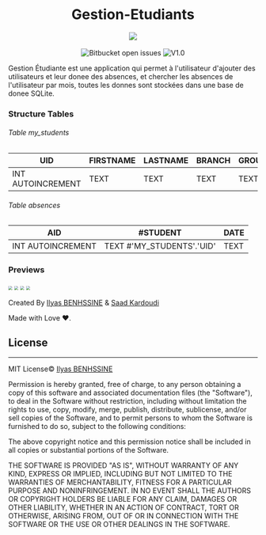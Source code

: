 <h1 align="center">Gestion-Etudiants</h1>
<p align="center">
  <img src="https://i.imgur.com/coQDZic.png"><br><br>
  <img alt="Bitbucket open issues" src="https://img.shields.io/bitbucket/issues-raw/IlyasDiker/Gestion-Etudiants">
  <img alt="V1.0" src="https://img.shields.io/badge/Version-1.0-red">
</p>

Gestion Étudiante est une application qui permet à l'utilisateur d'ajouter des utilisateurs et leur donee des absences, et chercher les absences de l'utilisateur par mois, toutes les donnes sont stockées dans une base de donee SQLite.

### Structure Tables

###### Table my_students

| UID               | FIRSTNAME | LASTNAME | BRANCH | GROUP |
| ----------------- | --------- | -------- | ------ | ----- |
| INT AUTOINCREMENT | TEXT      | TEXT     | TEXT   | TEXT  |

###### Table absences

| AID               | #STUDENT                  | DATE |
| ----------------- | ------------------------- | ---- |
| INT AUTOINCREMENT | TEXT #'MY_STUDENTS'.'UID' | TEXT |

### Previews

<img src="https://i.imgur.com/Kkg65nC.png" style="zoom: 50%;" />

<img src="https://i.imgur.com/HzqMrIE.png" style="zoom:50%;" />

<img src="https://i.imgur.com/7WDYUkC.png" style="zoom:50%;" />

<img src="https://i.imgur.com/10ofPd9.png" style="zoom:50%;" />

Created By [Ilyas BENHSSINE](https://github.com/IlyasDiker) & [Saad Kardoudi](https://github.com/Saad-kardoudi)

Made with Love ❤.

## License

--------------------

MIT License© [Ilyas BENHSSINE](https://github.com/IlyasDiker)

Permission is hereby granted, free of charge, to any person obtaining a copy of this software and associated documentation files (the "Software"), to deal in the Software without restriction, including without limitation the rights to use, copy, modify, merge, publish, distribute, sublicense, and/or sell copies of the Software, and to permit persons to whom the Software is furnished to do so, subject to the following conditions:

The above copyright notice and this permission notice shall be included in all copies or substantial portions of the Software.

THE SOFTWARE IS PROVIDED "AS IS", WITHOUT WARRANTY OF ANY KIND, EXPRESS OR IMPLIED, INCLUDING BUT NOT LIMITED TO THE WARRANTIES OF MERCHANTABILITY, FITNESS FOR A PARTICULAR PURPOSE AND NONINFRINGEMENT. IN NO EVENT SHALL THE AUTHORS OR COPYRIGHT HOLDERS BE LIABLE FOR ANY CLAIM, DAMAGES OR OTHER LIABILITY, WHETHER IN AN ACTION OF CONTRACT, TORT OR OTHERWISE, ARISING FROM, OUT OF OR IN CONNECTION WITH THE SOFTWARE OR THE USE OR OTHER DEALINGS IN THE SOFTWARE.
